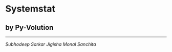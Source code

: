 # Systemstat
## by Py-Volution
----------------------

*Subhodeep Sarkar*
*Jigisha*
*Monal*
*Sanchita*
